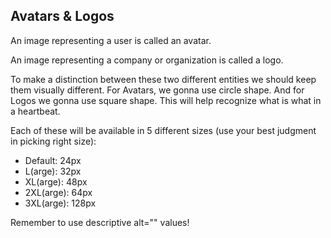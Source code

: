 <h2>Avatars &amp; Logos</h2>
<p>An image representing a user is called an avatar.</p>
<p>An image representing a company or organization is called a logo.</p>
<p>
To make a distinction between these two different entities we should keep
them visually different. For Avatars, we gonna use circle shape. And for
Logos we gonna use square shape. This will help recognize what is what in
a heartbeat.
</p>
<p>
Each of these will be available in 5 different sizes (use your best
judgment in picking right size):
</p>
<ul>
<li>Default: 24px</li>
<li>L(arge): 32px</li>
<li>XL(arge): 48px</li>
<li>2XL(arge): 64px</li>
<li>3XL(arge): 128px</li>
</ul>
<p>Remember to use descriptive alt=&quot;&quot; values!</p>
